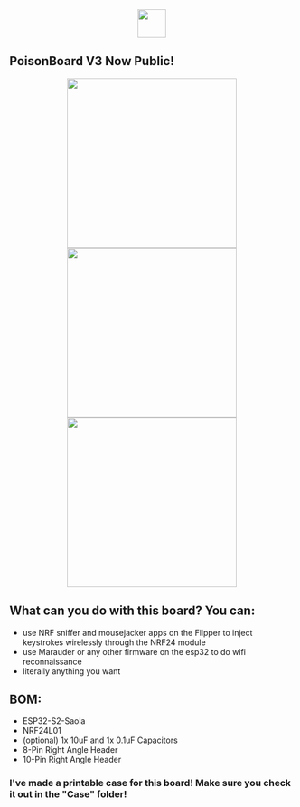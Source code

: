 <div align="center">
  <img height="50" src="https://cdn.discordapp.com/attachments/1105916363081515029/1163064099714891806/Screenshot_2023-10-15_124000.png"  />
</div>

## PoisonBoard V3 Now Public!

<div align="center">
  <img height="300" src="https://media.discordapp.net/attachments/958792475995156551/1163060136215072798/image.png"  />
  <img height="300" src="https://cdn.discordapp.com/attachments/1105916363081515029/1167519363616755753/Poisonboard_case_2.png"  />
  <img height="300" src="https://cdn.discordapp.com/attachments/1105916363081515029/1167520269196329020/WhatsApp_Image_2023-10-27_at_19.48.19_2147624f.jpg"  />
</div>

## What can you do with this board? You can:
- use NRF sniffer and mousejacker apps on the Flipper to inject keystrokes wirelessly through the NRF24 module
- use Marauder or any other firmware on the esp32 to do wifi reconnaissance
- literally anything you want

## BOM:
- ESP32-S2-Saola
- NRF24L01
- (optional) 1x 10uF and 1x 0.1uF Capacitors
- 8-Pin Right Angle Header
- 10-Pin Right Angle Header

### I've made a printable case for this board! Make sure you check it out in the "Case" folder!
